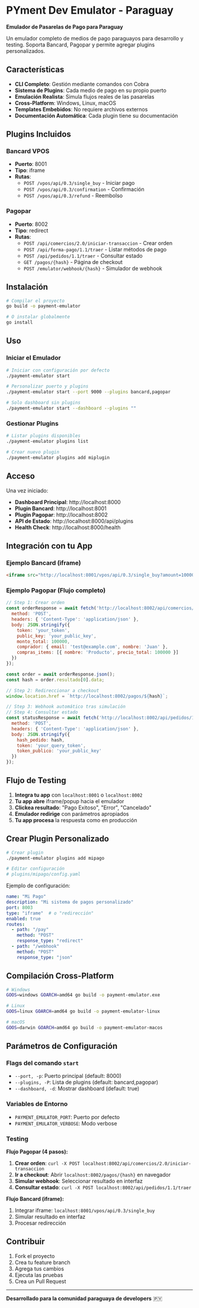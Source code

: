 # PYment Dev Emulator - Paraguay

**Emulador de Pasarelas de Pago para Paraguay**

Un emulador completo de medios de pago paraguayos para desarrollo y testing. Soporta Bancard, Pagopar y permite agregar plugins personalizados.

## Características

- **CLI Completo**: Gestión mediante comandos con Cobra
- **Sistema de Plugins**: Cada medio de pago en su propio puerto
- **Emulación Realista**: Simula flujos reales de las pasarelas
- **Cross-Platform**: Windows, Linux, macOS
- **Templates Embebidos**: No requiere archivos externos
- **Documentación Automática**: Cada plugin tiene su documentación

## Plugins Incluidos

### Bancard VPOS
- **Puerto**: 8001
- **Tipo**: iframe
- **Rutas**:
  - `POST /vpos/api/0.3/single_buy` - Iniciar pago
  - `POST /vpos/api/0.3/confirmation` - Confirmación
  - `POST /vpos/api/0.3/refund` - Reembolso

### Pagopar
- **Puerto**: 8002  
- **Tipo**: redirect
- **Rutas**:
  - `POST /api/comercios/2.0/iniciar-transaccion` - Crear orden
  - `POST /api/forma-pago/1.1/traer` - Listar métodos de pago
  - `POST /api/pedidos/1.1/traer` - Consultar estado
  - `GET /pagos/{hash}` - Página de checkout
  - `POST /emulator/webhook/{hash}` - Simulador de webhook

## Instalación

```bash
# Compilar el proyecto
go build -o payment-emulator

# O instalar globalmente
go install
```

## Uso

### Iniciar el Emulador

```bash
# Iniciar con configuración por defecto
./payment-emulator start

# Personalizar puerto y plugins
./payment-emulator start --port 9000 --plugins bancard,pagopar

# Solo dashboard sin plugins
./payment-emulator start --dashboard --plugins ""
```

### Gestionar Plugins

```bash
# Listar plugins disponibles
./payment-emulator plugins list

# Crear nuevo plugin
./payment-emulator plugins add miplugin
```

## Acceso

Una vez iniciado:

- **Dashboard Principal**: http://localhost:8000
- **Plugin Bancard**: http://localhost:8001  
- **Plugin Pagopar**: http://localhost:8002
- **API de Estado**: http://localhost:8000/api/plugins
- **Health Check**: http://localhost:8000/health

## Integración con tu App

### Ejemplo Bancard (iframe)

```html
<iframe src="http://localhost:8001/vpos/api/0.3/single_buy?amount=100000&return_url=https://tuapp.com/success&cancel_url=https://tuapp.com/cancel"></iframe>
```

### Ejemplo Pagopar (Flujo completo)

```javascript
// Step 1: Crear orden
const orderResponse = await fetch('http://localhost:8002/api/comercios/2.0/iniciar-transaccion', {
  method: 'POST',
  headers: { 'Content-Type': 'application/json' },
  body: JSON.stringify({
    token: 'your_token',
    public_key: 'your_public_key',
    monto_total: 100000,
    comprador: { email: 'test@example.com', nombre: 'Juan' },
    compras_items: [{ nombre: 'Producto', precio_total: 100000 }]
  })
});

const order = await orderResponse.json();
const hash = order.resultado[0].data;

// Step 2: Redireccionar a checkout
window.location.href = `http://localhost:8002/pagos/${hash}`;

// Step 3: Webhook automático tras simulación
// Step 4: Consultar estado
const statusResponse = await fetch('http://localhost:8002/api/pedidos/1.1/traer', {
  method: 'POST',
  headers: { 'Content-Type': 'application/json' },
  body: JSON.stringify({
    hash_pedido: hash,
    token: 'your_query_token',
    token_publico: 'your_public_key'
  })
});
```

## Flujo de Testing

1. **Integra tu app** con `localhost:8001` o `localhost:8002`
2. **Tu app abre** iframe/popup hacia el emulador
3. **Clickea resultado**: "Pago Exitoso", "Error", "Cancelado"  
4. **Emulador redirige** con parámetros apropiados
5. **Tu app procesa** la respuesta como en producción

## Crear Plugin Personalizado

```bash
# Crear plugin
./payment-emulator plugins add mipago

# Editar configuración
# plugins/mipago/config.yaml
```

Ejemplo de configuración:

```yaml
name: "Mi Pago"
description: "Mi sistema de pagos personalizado"
port: 8003
type: "iframe"  # o "redirección"
enabled: true
routes:
  - path: "/pay"
    method: "POST"
    response_type: "redirect"
  - path: "/webhook"
    method: "POST"
    response_type: "json"
```

## Compilación Cross-Platform

```bash
# Windows
GOOS=windows GOARCH=amd64 go build -o payment-emulator.exe

# Linux
GOOS=linux GOARCH=amd64 go build -o payment-emulator-linux

# macOS
GOOS=darwin GOARCH=amd64 go build -o payment-emulator-macos
```

## Parámetros de Configuración

### Flags del comando `start`

- `--port, -p`: Puerto principal (default: 8000)
- `--plugins, -P`: Lista de plugins (default: bancard,pagopar)
- `--dashboard, -d`: Mostrar dashboard (default: true)

### Variables de Entorno

- `PAYMENT_EMULATOR_PORT`: Puerto por defecto
- `PAYMENT_EMULATOR_VERBOSE`: Modo verbose

### Testing

**Flujo Pagopar (4 pasos):**
1. **Crear orden**: `curl -X POST localhost:8002/api/comercios/2.0/iniciar-transaccion`
2. **Ir a checkout**: Abrir `localhost:8002/pagos/{hash}` en navegador
3. **Simular webhook**: Seleccionar resultado en interfaz
4. **Consultar estado**: `curl -X POST localhost:8002/api/pedidos/1.1/traer`

**Flujo Bancard (iframe):**
1. Integrar iframe: `localhost:8001/vpos/api/0.3/single_buy`
2. Simular resultado en interfaz
3. Procesar redirección

## Contribuir

1. Fork el proyecto
2. Crea tu feature branch
3. Agrega tus cambios  
4. Ejecuta las pruebas
5. Crea un Pull Request

---

**Desarrollado para la comunidad paraguaya de developers** 🇵🇾